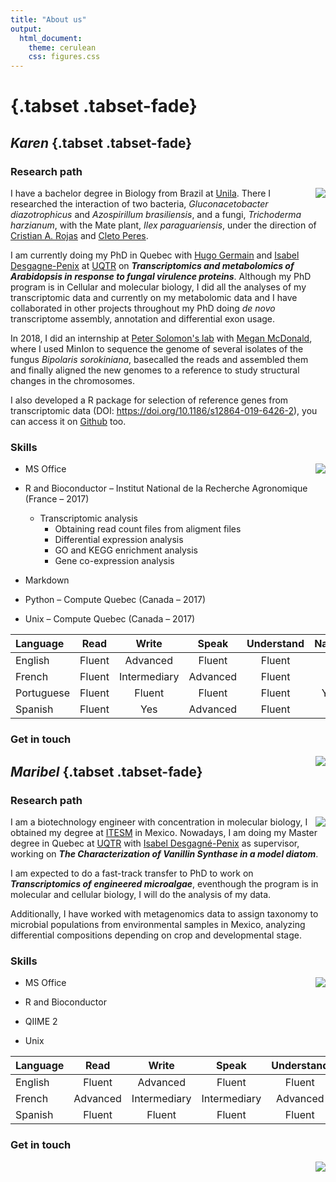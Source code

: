 ```yaml
--- 
title: "About us"
output: 
  html_document:
    theme: cerulean
    css: figures.css
---
```

<script src="https://kit.fontawesome.com/0af1a424a5.js" crossorigin="anonymous"></script>

# {.tabset .tabset-fade}

## **_Karen_** {.tabset .tabset-fade} 

### **Research path**

<img src="images/karen.png" align="right"> 


I have a bachelor degree in Biology from Brazil at [Unila](https://portal.unila.edu.br/). There I researched the interaction of two bacteria, _Gluconacetobacter diazotrophicus_ and _Azospirillum brasiliensis_, and a fungi, _Trichoderma harzianum_, with the Mate plant, _Ilex paraguariensis_, under the direction of [Cristian A. Rojas](https://www.researchgate.net/profile/Cristian_Rojas6) and [Cleto Peres](https://www.researchgate.net/profile/Cleto_Peres). 

I am currently doing my PhD in Quebec with [Hugo Germain](http://www.germainhugo.com/) and [Isabel Desgagne-Penix](https://oraprdnt.uqtr.uquebec.ca/pls/public/gscw031?owa_no_site=3466) at [UQTR](http:/uqtr.ca) on **_Transcriptomics and metabolomics of Arabidopsis in response to fungal virulence proteins_**. Although my PhD program is in Cellular and molecular biology, I did all the analyses of my transcriptomic data and currently on my metabolomic data and I have collaborated in other projects throughout my PhD doing _de novo_ transcriptome assembly, annotation and differential exon usage.

In 2018, I did an internship at [Peter Solomon's lab](https://biology.anu.edu.au/people/academics/peter-solomon) with [Megan McDonald](https://biology.anu.edu.au/people/academics/megan-mcdonald), where I used MinIon to sequence the genome of several isolates of the fungus _Bipolaris sorokiniana_, basecalled the reads and assembled them and finally aligned the new genomes to a reference to study structural changes in the chromosomes.

I also developed a R package for selection of reference genes from transcriptomic data (DOI: https://doi.org/10.1186/s12864-019-6426-2), you can access it on  [Github](https://github.com/KarenGoncalves/CustomSelection) too.


### **Skills**

<img src="images/karen.png" align="right"> 

  - MS Office

  - R and Bioconductor – Institut National de la Recherche Agronomique (France – 2017)
      - Transcriptomic analysis
          - Obtaining read count files from aligment files
          - Differential expression analysis
          - GO and KEGG enrichment analysis
          - Gene co-expression analysis
  
  - Markdown

  - Python – Compute Quebec (Canada – 2017)

  - Unix – Compute Quebec (Canada – 2017)

| Language | Read | Write | Speak | Understand | Native |
|:----|:---:|:---:|:---:|:---:|:---:|
| English | Fluent | Advanced | Fluent | Fluent | |
| French | Fluent | Intermediary | Advanced | Fluent | |
| Portuguese | Fluent | Fluent | Fluent | Fluent | Yes |
| Spanish  | Fluent | Yes | Advanced | Fluent | |

### **Get in touch**

<img src="images/karen.png" align="right"> 

<span style="font-size: 1.5em">[<i class="fab fa-twitter"></i>](http://twitter.com/KarenCristineG1)</span>

<span style="font-size: 1.5em">[<i class="fab fa-linkedin-in"></i>](https://www.linkedin.com/in/karen-cristine-gon%C3%A7alves-dos-santos-05847a113/)</span>

<span style="font-size: 1.5em">[<i class="fab fa-github"></i>](http://github.com/KarenGoncalves)</span>



##  **_Maribel_**  {.tabset .tabset-fade}

### **Research path**

<img src="images/maribel.png" align="right"> 

I am a biotechnology engineer with concentration in molecular biology, I obtained my degree at [ITESM](https://tec.mx/es) in Mexico. Nowadays, I am doing my Master degree in Quebec at [UQTR](https://www.uqtr.ca/informationgenerale/english.shtml) with [Isabel Desgagné-Penix](https://oraprdnt.uqtr.uquebec.ca/pls/public/gscw031?owa_no_site=3466) as supervisor, working on **_The Characterization of Vanillin Synthase in a model diatom_**. 

I am expected to do a fast-track transfer to PhD to work on **_Transcriptomics of engineered microalgae_**, eventhough the program is in molecular and cellular biology, I will do the analysis of my data. 

Additionally, I have worked with metagenomics data to assign taxonomy to microbial populations from environmental samples in Mexico, analyzing differential compositions depending on crop and developmental stage. 

### **Skills**

<img src="images/maribel.png" align="right"> 

  - MS Office

  - R and Bioconductor 

  - QIIME 2

  - Unix


| Language | Read | Write | Speak | Understand | Native |
|:----|:---:|:---:|:---:|:---:|:---:|
| English | Fluent | Advanced | Fluent | Fluent | |
| French | Advanced | Intermediary | Intermediary | Advanced | |
| Spanish  | Fluent | Fluent | Fluent | Fluent | Yes |
  
  
### **Get in touch**

<img src="images/maribel.png" align="right"> 

<span style="font-size: 1.5em">[<i class="fab fa-linkedin-in"></i>](https://www.linkedin.com/in/aracely-maribel-diaz-garza-6989b5169/)</span>

<span style="font-size: 1.5em">[<i class="fab fa-github"></i>](https://github.com/MaribelDG)</span>
